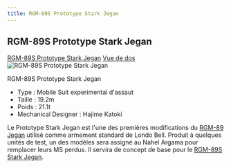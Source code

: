 ```yaml
---
title: RGM-89S Prototype Stark Jegan
---
```


RGM-89S Prototype Stark Jegan
-----------------------------


[RGM-89S Prototype Stark Jegan](javascript:change_image_m('images/stories/saga/unicorn/mechas/rgm-89s-prototype-stark-jegan.png');) [Vue de dos](javascript:change_image_m('images/stories/saga/unicorn/mechas/rgm-89s-prototype-stark-jegan-dos.png');)      ![RGM-89S Prototype Stark Jegan](/images/stories/saga/unicorn/mechas/rgm-89s-prototype-stark-jegan.png)    


RGM-89S Prototype Stark Jegan   
  
- Type : Mobile Suit experimental d'assaut  
- Taille : 19.2m  
- Poids : 21.1t  
- Mechanical Designer : Hajime Katoki  
  
Le Prototype Stark Jegan est l'une des premières modifications du [RGM-89 Jegan](uc/chars-counterattack/rgm-89-jegan.html) utilisé comme armement standard de Londo Bell. Produit à quelques unités de test, un des modèles sera assigné au Nahel Argama pour remplacer leurs MS perdus. Il servira de concept de base pour le [RGM-89S Stark Jegan](uc/gundam-unicorn/rgm-89s-stark-jegan.html).


